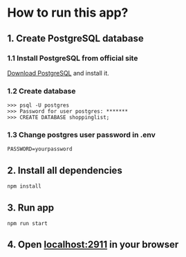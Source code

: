 # How to run this app?

## 1. Create PostgreSQL database

### 1.1 Install PostgreSQL from official site
[Download PostgreSQL](https://www.enterprisedb.com/downloads/postgres-postgresql-downloads) and install it.

### 1.2 Create database
```
>>> psql -U postgres
>>> Password for user postgres: *******
>>> CREATE DATABASE shoppinglist;
```

### 1.3 Change postgres user password in .env
```dotenv
PASSWORD=yourpassword
```

## 2. Install all dependencies
```shell
npm install
```

## 3. Run app
```shell
npm run start
```

## 4. Open [localhost:2911](http://localhost:2911) in your browser
